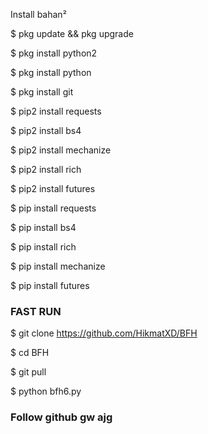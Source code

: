 Install bahan² 

$ pkg update && pkg upgrade

$ pkg install python2

$ pkg install python

$ pkg install git

$ pip2 install requests

$ pip2 install bs4

$ pip2 install mechanize

$ pip2 install rich 

$ pip2 install futures

$ pip install requests

$ pip install bs4

$ pip install rich

$ pip install mechanize

$ pip install futures

### FAST RUN ###

$ git clone https://github.com/HikmatXD/BFH

$ cd BFH

$ git pull

$ python bfh6.py

### Follow github gw ajg ###

